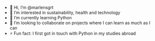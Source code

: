 - 👋 Hi, I’m @marlensgrt
- 👀 I’m interested in sustainability, health and technology 
- 🌱 I’m currently learning Python
- 💞️ I’m looking to collaborate on projects where I can learn as much as I can
- ⚡ Fun fact: I first got in touch with Python in my studies abroad

<!---
marlensgrt/marlensgrt is a ✨ special ✨ repository because its `README.md` (this file) appears on your GitHub profile.
You can click the Preview link to take a look at your changes.
--->
